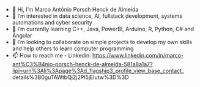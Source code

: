 - 👋 Hi, I’m Marco Antônio Porsch Henck de Almeida
- 👀 I’m interested in data science, AI, fullstack development, systems automations and cyber security
- 🌱 I’m currently learning C++, Java, PowerBI, Arduino, R, Python, C# and Angular
- 💞️ I’m looking to collaborate on simple projects to develop my own skills and help others to learn computer programming
- 📫 How to reach me
        - Linkedin: https://www.linkedin.com/in/marco-ant%C3%B4nio-porsch-henck-de-almeida-581a8a1a7?lipi=urn%3Ali%3Apage%3Ad_flagship3_profile_view_base_contact_
                    details%3B0guTAWtbQj2j2PI5jEIutw%3D%3D

<!---
marcotech2002/marcotech2002 is a ✨ special ✨ repository because its `README.md` (this file) appears on your GitHub profile.
You can click the Preview link to take a look at your changes.
--->
